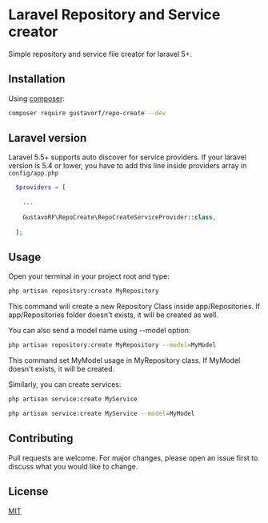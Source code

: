 # Laravel Repository and Service creator

Simple repository and service file creator for laravel 5+.

## Installation

Using [composer](https://getcomposer.com):

```bash
composer require gustavorf/repo-create --dev
```

## Laravel version

Laravel 5.5+ supports auto discover for service providers. If your laravel version is 5.4 or lower, you have to add this line inside providers array in `config/app.php`

```php
  $providers = [
  
    ...
  
    GustavoRF\RepoCreate\RepoCreateServiceProvider::class,
  
  ];
```


## Usage

Open your terminal in your project root and type:

```bash
php artisan repository:create MyRepository
```

This command will create a new Repository Class inside app/Repositories. If app/Repositories folder doesn't exists, it will be created as well.

You can also send a model name using --model option:

```bash
php artisan repository:create MyRepository --model=MyModel
```

This command set MyModel usage in MyRepository class. If MyModel doesn't exists, it will be created.


Similarly, you can create services:

```bash
php artisan service:create MyService
```

```bash
php artisan service:create MyService --model=MyModel
```

## Contributing
Pull requests are welcome. For major changes, please open an issue first to discuss what you would like to change.


## License
[MIT](https://choosealicense.com/licenses/mit/)
